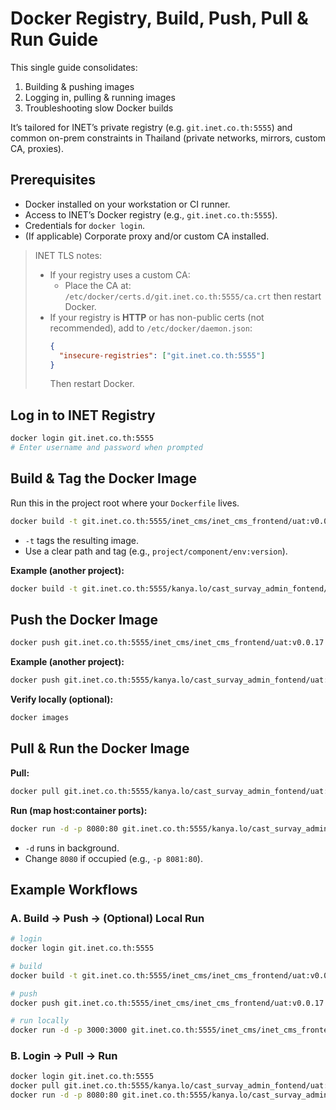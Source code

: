 # Docker Registry, Build, Push, Pull & Run Guide

This single guide consolidates:
1) Building & pushing images  
2) Logging in, pulling & running images  
3) Troubleshooting slow Docker builds

It’s tailored for INET’s private registry (e.g. `git.inet.co.th:5555`) and common on-prem constraints in Thailand (private networks, mirrors, custom CA, proxies).


## Prerequisites

- Docker installed on your workstation or CI runner.
- Access to INET’s Docker registry (e.g., `git.inet.co.th:5555`).
- Credentials for `docker login`.
- (If applicable) Corporate proxy and/or custom CA installed.

> INET TLS notes:
> - If your registry uses a custom CA:
>   - Place the CA at: `/etc/docker/certs.d/git.inet.co.th:5555/ca.crt` then restart Docker.
> - If your registry is **HTTP** or has non-public certs (not recommended), add to `/etc/docker/daemon.json`:
>   ```json
>   {
>     "insecure-registries": ["git.inet.co.th:5555"]
>   }
>   ```
>   Then restart Docker.


## Log in to INET Registry

```bash
docker login git.inet.co.th:5555
# Enter username and password when prompted
```


## Build & Tag the Docker Image

Run this in the project root where your `Dockerfile` lives.

```bash
docker build -t git.inet.co.th:5555/inet_cms/inet_cms_frontend/uat:v0.0.17 .
```

* `-t` tags the resulting image.
* Use a clear path and tag (e.g., `project/component/env:version`).

**Example (another project):**

```bash
docker build -t git.inet.co.th:5555/kanya.lo/cast_survay_admin_fontend/uat:v0.03 .
```


## Push the Docker Image

```bash
docker push git.inet.co.th:5555/inet_cms/inet_cms_frontend/uat:v0.0.17
```

**Example (another project):**

```bash
docker push git.inet.co.th:5555/kanya.lo/cast_survay_admin_fontend/uat:v0.03
```

**Verify locally (optional):**

```bash
docker images
```


## Pull & Run the Docker Image

**Pull:**

```bash
docker pull git.inet.co.th:5555/kanya.lo/cast_survay_admin_fontend/uat:v0.03
```

**Run (map host\:container ports):**

```bash
docker run -d -p 8080:80 git.inet.co.th:5555/kanya.lo/cast_survay_admin_fontend/uat:v0.03
```

* `-d` runs in background.
* Change `8080` if occupied (e.g., `-p 8081:80`).


## Example Workflows

### A. Build → Push → (Optional) Local Run

```bash
# login
docker login git.inet.co.th:5555

# build
docker build -t git.inet.co.th:5555/inet_cms/inet_cms_frontend/uat:v0.0.17 .

# push
docker push git.inet.co.th:5555/inet_cms/inet_cms_frontend/uat:v0.0.17

# run locally
docker run -d -p 3000:3000 git.inet.co.th:5555/inet_cms/inet_cms_frontend/uat:v0.0.17
```

### B. Login → Pull → Run

```bash
docker login git.inet.co.th:5555
docker pull git.inet.co.th:5555/kanya.lo/cast_survay_admin_fontend/uat:v0.03
docker run -d -p 8080:80 git.inet.co.th:5555/kanya.lo/cast_survay_admin_fontend/uat:v0.03
```
